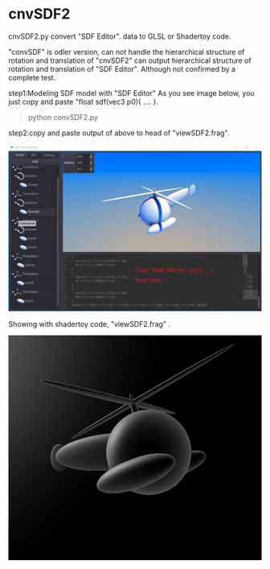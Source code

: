 # cnvSDF2

cnvSDF2.py convert "SDF Editor". data to GLSL or Shadertoy code.

"convSDF" is odler version, can not  handle the hierarchical structure of rotation and translation of 
"cnvSDF2" can output  hierarchical structure of rotation and translation of "SDF Editor".
Although not confirmed by a complete test.


step1:Modeling SDF model with "SDF Editor" 
As you see image below, you just copy and paste "float sdf(vec3 p0){ .... }.

>python convSDF2.py

step2:copy and paste output of above to head of "viewSDF2.frag".




![alt text](https://github.com/ultrahamlet/cnvSDF2/blob/main/heli.jpg?raw=true)


Showing with shadertoy code, "viewSDF2.frag" .


![alt text](https://github.com/ultrahamlet/cnvSDF2/blob/main/shadertoy.png?raw=true)
